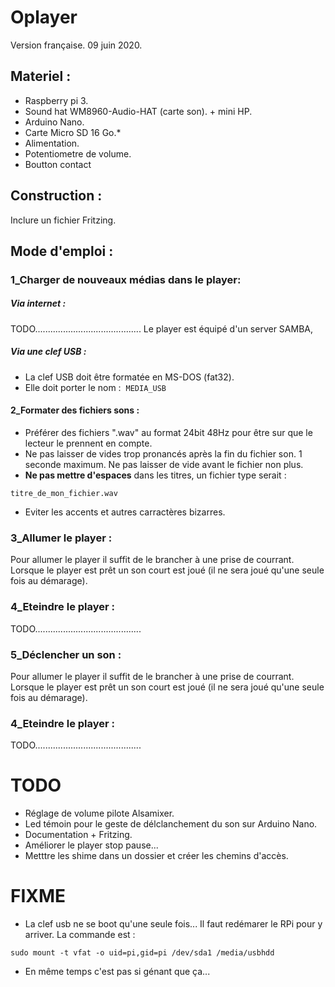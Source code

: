 # Oplayer

Version française. 09 juin 2020.
<br>
## Materiel :

* Raspberry pi 3.
* Sound hat WM8960-Audio-HAT (carte son). + mini HP.
* Arduino Nano.
* Carte Micro SD 16 Go.* 
* Alimentation.
* Potentiometre de volume.
* Boutton contact

## Construction :

Inclure un fichier Fritzing.

## Mode d'emploi :

### 1\_Charger de nouveaux médias dans le player:

##### Via internet :

TODO..........................................
Le player est équipé d'un server SAMBA,

##### Via une clef USB :

* La clef USB doit être formatée en MS-DOS (fat32).
* Elle doit porter le nom :  `MEDIA_USB`

#### 2\_Formater des fichiers sons :

* Préférer des fichiers ".wav" au format 24bit 48Hz pour être sur que le lecteur le prennent en compte.
* Ne pas laisser de vides trop pronancés après la fin du fichier son. 1 seconde maximum. Ne pas laisser de vide avant le fichier non plus.
* **Ne pas mettre d'espaces** dans les titres, un fichier type serait :

`titre_de_mon_fichier.wav`

* Eviter les accents et autres carractères bizarres.

### 3\_Allumer le player :

Pour allumer le player il suffit de le brancher à une prise de courrant. Lorsque le player est prêt un son court est joué (il ne sera joué qu'une seule fois au démarage).

### 4\_Eteindre le player :
TODO..........................................
<br>

### 5\_Déclencher un son :

Pour allumer le player il suffit de le brancher à une prise de courrant. Lorsque le player est prêt un son court est joué (il ne sera joué qu'une seule fois au démarage).

### 4\_Eteindre le player :
TODO..........................................
<br>

# TODO

* Réglage de volume pilote Alsamixer.
* Led témoin pour le geste de délclanchement du son sur Arduino Nano.
* Documentation + Fritzing.
* Améliorer le player stop pause...
* Metttre les shime dans un dossier et créer les chemins d'accès.

# FIXME

* La clef usb ne se boot qu'une seule fois... Il faut redémarer le RPi pour y arriver. La commande est :

`sudo mount -t vfat -o uid=pi,gid=pi /dev/sda1 /media/usbhdd`

* En même temps c'est pas si génant que ça... 